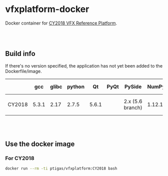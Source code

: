 # vfxplatform-docker

Docker container for [CY2018 VFX Reference Platform](http://www.vfxplatform.com).

<br><br>

## Build info

If there's no version specified, the application has not yet been added to the Dockerfile/image.


|        | gcc   | glibc | python | Qt    | PyQt | PySide           | NumPy | OpenEXR | Ptex | OpenSubdiv | OpenVDB | Alembic | FBX | OpenColorIO | ACES | Boost | Intel TBB | Intel MKL | C++ API/SDK |
| ------ | ----- | ----- | ------ | ----- | ---- | ---------------- | ----- | ------- | ---- | ---------- | ------- | ------- | --- | ----------- | ---- | ----- | --------- | --------- | ----------- |
| CY2018 | 5.3.1 | 2.17  | 2.7.5  | 5.6.1 |      | 2.x (5.6 branch) | 1.12.1| 2.2.0   |      |            |  5.0.0  |         |     |             |      | 1.61.0| 2017 update 6 |       |   C++14     |


<br><br>

## Use the docker image

### For CY2018
```bash
docker run --rm -ti ptigas/vfxplatform:CY2018 bash
```

<br><br>
